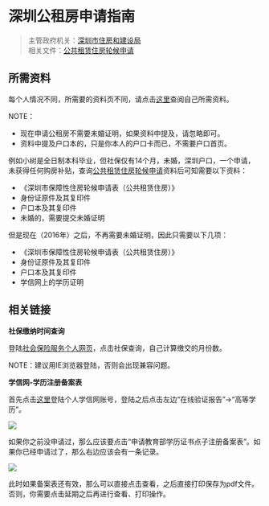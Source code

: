 # 深圳公租房申请指南

>主管政府机关：[深圳市住房和建设局](http://www.szjs.gov.cn/)   
>相关文件：[公共租赁住房轮候申请](http://www.szjs.gov.cn/bsfw/bszn/smbs/201311/t20131122_2252312.htm)   

## 所需资料

每个人情况不同，所需要的资料页不同，请点击[这里](http://www.szjs.gov.cn/bsfw/bszn/smbs/201311/t20131122_2252312.htm)查阅自己所需资料。

NOTE：

- 现在申请公租房不需要未婚证明，如果资料中提及，请忽略即可。
- 资料中提及户口本的，只是你本人的户口卡而已，不需要户口首页。

例如小树是全日制本科毕业，但社保仅有14个月，未婚，深圳户口，一个申请，未获得任何购房补贴，查询[公共租赁住房轮候申请](http://www.szjs.gov.cn/bsfw/bszn/smbs/201311/t20131122_2252312.htm)资料后可知需要以下资料：

- 《深圳市保障性住房轮候申请表（公共租赁住房）》
- 身份证原件及其复印件
- 户口本及其复印件
- 未婚的，需要提交未婚证明

但是现在（2016年）之后，不再需要未婚证明，因此只需要以下几项：

- 《深圳市保障性住房轮候申请表（公共租赁住房）》
- 身份证原件及其复印件
- 户口本及其复印件
- 学信网上的学历证明

## 相关链接

**社保缴纳时间查询**

登陆[社会保险服务个人网页](https://e.szsi.gov.cn/siservice/LoginAction.do)，点击社保查询，自己计算缴交的月份数。

NOTE：建议用IE浏览器登陆，否则会出现兼容问题。

**学信网-学历注册备案表**

首先点击[这里](http://my.chsi.com.cn/)登陆个人学信网账号，登陆之后点击左边“在线验证报告”->“高等学历”。

![](../images/note/sz_sb_query_02.png)

如果你之前没申请过，那么应该要点击“申请教育部学历证书点子注册备案表”。如果你已经申请过了，那么右边应该会有一条记录。

![](../images/note/sz_sb_query_03.png)

此时如果备案表还有效，那么可以直接点击查看，之后直接打印保存为pdf文件。否则，你需要点击延期之后再进行查看、打印操作。
